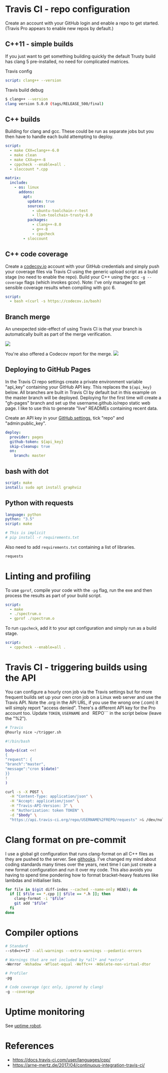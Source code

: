 # Travis CI - repo configuration
Create an account with your GitHub login and enable a repo to get started. (Travis Pro appears to enable new repos by default.)

## C++11 - simple builds
If you just want to get something building quickly the default Trusty build
has clang 5 pre-installed, no need for complicated matrices.

Travis config
```YAML
script: clang++ --version
```

Travis build debug
```bash
$ clang++ --version
clang version 5.0.0 (tags/RELEASE_500/final)
```

## C++ builds
Building for clang and gcc. These could be run as separate jobs but you
then have to handle each build attempting to deploy.
```yaml
script:
  - make CXX=clang++-6.0
  - make clean
  - make CXX=g++-8
  - cppcheck --enable=all .
  - sloccount *.cpp

matrix:
  include:
    - os: linux
      addons:
        apt:
          update: true
          sources:
            - ubuntu-toolchain-r-test
            - llvm-toolchain-trusty-8.0
          packages:
            - clang++-8.0
            - g++-8
            - cppcheck
	    - sloccount
```
## C++ code coverage
Create a [codecov.io](https://codecov.io/) account with your GitHub credentials and
simply push your coverage files via Travis CI using the generic upload script as
a build stage (no need to enable the repo). Build your C++ using the gcc ```-g --coverage``` flags (which invokes
gcov). Note: I've only managed to get sensible coverage results when compiling with gcc 6.

```yaml
script:
  - bash <(curl -s https://codecov.io/bash)
```

## Branch merge
An unexpected side-effect of using Travis CI is that your branch is automatically built as part of the merge verification.

![](branch_merge.png)

You're also offered a Codecov report for the merge.
![](code_coverage_merge_report.png)

## Deploying to GitHub Pages
In the Travis CI repo settings create a private environment variable "api_key"
containing your GitHub API key. This replaces the ```${api_key}``` below. All
branches are built in Travis CI by default but in this example on the master
branch will be deployed. Deploying for the first time will create a "gh-pages"
branch and set up the username.github.io/repo static web page. I like to
use this to generate "live" READMEs containing recent data.

Create an API key in your [GitHub settings](https://github.com/settings/tokens), tick "repo" and "admin:public_key".

```yaml
deploy:
  provider: pages
  github-token: ${api_key}
  skip-cleanup: true
  on:
    branch: master
```

## bash with dot
```yaml
script: make
install: sudo apt install graphviz
```

## Python with requests
```yaml
language: python
python: "3.5"
script: make

# This is implicit
# pip install -r requirements.txt
```

Also need to add ```requirements.txt``` containing a list of libraries.
```bash
requests
```

# Linting and profiling
To use ```gprof```, compile your code with the ```-pg``` flag, run the exe and then process the results as part of your build script.
```yaml
script:
  - make
  - ./spectrum.o
  - gprof ./spectrum.o
```

To run ```cppcheck```, add it to your apt configuration and simply run as a build stage.
```yaml
script:
  - cppcheck --enable=all .
```

# Travis CI - triggering builds using the API
You can configure a hourly cron job via the Travis settings but for more
frequent builds set up your own cron job on a Linux web server and use the
Travis API. Note the .org in the API URL, if you use the wrong one (.com) it
will simply report "access denied". There's a different API key for the Pro
account too. Update ```TOKEN```, ```USERNAME``` and ``` ```REPO``` in the script below (leave the "%2").

```bash
# Travis
@hourly nice ~/trigger.sh
```

```bash
#!/bin/bash

body=$(cat <<!
{
"request": {
"branch":"master",
"message":"cron $(date)"
}}
!
)

curl -s -X POST \
  -H "Content-Type: application/json" \
  -H "Accept: application/json" \
  -H "Travis-API-Version: 3" \
  -H "Authorization: token TOKEN" \
  -d "$body" \
  "https://api.travis-ci.org/repo/USERNAME%2FREPO/requests" >& /dev/null
```

# Clang format on pre-commit
I use a global git configuration that runs clang-format on all C++ files as they are pushed to the server. See [githooks](https://github.com/deanturpin/githooks). I've changed my mind about coding standards many times over the years, next time I can just create a new format configuration and run it over my code. This also avoids you having to spend time pondering how to format bracket-heavy features like lambdas and initialiser lists.

```bash
for file in $(git diff-index --cached --name-only HEAD); do
  if [[ $file == *.cpp || $file == *.h ]]; then
    clang-format -i "$file"
    git add "$file"
  fi
done
```

# Compiler options
```bash
# Standard
--std=c++17 --all-warnings --extra-warnings --pedantic-errors

# Warnings that are not included by *all* and *extra*
-Werror -Wshadow -Wfloat-equal -Weffc++ -Wdelete-non-virtual-dtor

# Profiler
-pg

# Code coverage (gcc only, ignored by clang)
-g --coverage
```

# Uptime monitoring
See [uptime robot](https://stats.uptimerobot.com/V7YEVs8gv).

# References
* https://docs.travis-ci.com/user/languages/cpp/
* https://arne-mertz.de/2017/04/continuous-integration-travis-ci/
